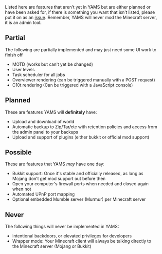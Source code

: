 Listed here are features that aren't yet in YAMS but are either planned or have been asked for, if there is something you want that isn't listed, please put it on as an [issue](https://github.com/richardbenson/YAMS/issues).  Remember, YAMS will never mod the Minecraft server, it is an admin tool.

## Partial
The following are partially implemented and may just need some UI work to finish off

  * MOTD (works but can't yet be changed)
  * User levels
  * Task scheduler for all jobs
  * Overviewer rendering (can be triggered manually with a POST request)
  * C10t rendering (Can be triggered with a JavaScript console)

## Planned
These are features YAMS will **definitely** have:

  * Upload and download of world
  * Automatic backup to Zip/Tar/etc with retention policies and access from the admin panel to your backups
  * Upload and support of plugins (either bukkit or official mod support)

## Possible
These are features that YAMS _may_ have one day:

  * Bukkit support: Once it's stable and officially released, as long as Mojang don't get mod support out before then
  * Open your computer's firewall ports when needed and closed again when not
  * Automated UPnP port mapping
  * Optional embedded Mumble server (Murmur) per Minecraft server

## Never
The following things will never be implemented in YAMS:

  * Intentional backdoors, or elevated privileges for developers
  * Wrapper mode: Your Minecraft client will always be talking directly to the Minecraft server (Mojang or Bukkit)
